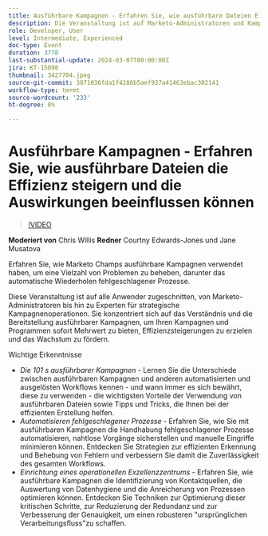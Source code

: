 ```yaml
---
title: Ausführbare Kampagnen - Erfahren Sie, wie ausführbare Dateien Effizienz und Wirkung steigern können.
description: Die Veranstaltung ist auf Marketo-Administratoren und Kampagnenverantwortliche zugeschnitten und konzentriert sich auf das Verständnis und die Bereitstellung ausführbarer Kampagnen, um Kampagnen und Programme aufzuwerten, Effizienzsteigerungen zu erzielen und das Wachstum zu fördern.
role: Developer, User
level: Intermediate, Experienced
doc-type: Event
duration: 3778
last-substantial-update: 2024-03-07T00:00:00Z
jira: KT-15098
thumbnail: 3427704.jpeg
source-git-commit: 3871036fda1f4286b5aef937a41463ebac302141
workflow-type: tm+mt
source-wordcount: '233'
ht-degree: 0%

---
```



# Ausführbare Kampagnen - Erfahren Sie, wie ausführbare Dateien die Effizienz steigern und die Auswirkungen beeinflussen können

>[!VIDEO](https://video.tv.adobe.com/v/3427704/?learn=on)

**Moderiert von** Chris Willis
**Redner** Courtny Edwards-Jones und Jane Musatova

Erfahren Sie, wie Marketo Champs ausführbare Kampagnen verwendet haben, um eine Vielzahl von Problemen zu beheben, darunter das automatische Wiederholen fehlgeschlagener Prozesse.

Diese Veranstaltung ist auf alle Anwender zugeschnitten, von Marketo-Administratoren bis hin zu Experten für strategische Kampagnenoperationen. Sie konzentriert sich auf das Verständnis und die Bereitstellung ausführbarer Kampagnen, um Ihren Kampagnen und Programmen sofort Mehrwert zu bieten, Effizienzsteigerungen zu erzielen und das Wachstum zu fördern.

Wichtige Erkenntnisse

* *Die 101 s ausführbarer Kampagnen* - Lernen Sie die Unterschiede zwischen ausführbaren Kampagnen und anderen automatisierten und ausgelösten Workflows kennen - und wann immer es sich bewährt, diese zu verwenden - die wichtigsten Vorteile der Verwendung von ausführbaren Dateien sowie Tipps und Tricks, die Ihnen bei der effizienten Erstellung helfen.
* *Automatisieren fehlgeschlagener Prozesse* - Erfahren Sie, wie Sie mit ausführbaren Kampagnen die Handhabung fehlgeschlagener Prozesse automatisieren, nahtlose Vorgänge sicherstellen und manuelle Eingriffe minimieren können. Entdecken Sie Strategien zur effizienten Erkennung und Behebung von Fehlern und verbessern Sie damit die Zuverlässigkeit des gesamten Workflows.
* *Einrichtung eines operationellen Exzellenzzentrums* - Erfahren Sie, wie ausführbare Kampagnen die Identifizierung von Kontaktquellen, die Auswertung von Datenhygiene und die Anreicherung von Prozessen optimieren können. Entdecken Sie Techniken zur Optimierung dieser kritischen Schritte, zur Reduzierung der Redundanz und zur Verbesserung der Genauigkeit, um einen robusteren &quot;ursprünglichen Verarbeitungsfluss&quot;zu schaffen.